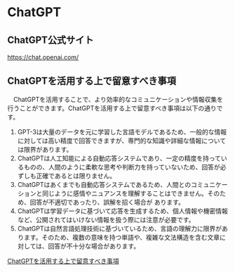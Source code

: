 # ChatGPT
## ChatGPT公式サイト
https://chat.openai.com/

## ChatGPTを活用する上で留意すべき事項

　ChatGPTを活用することで、より効率的なコミュニケーションや情報収集を行うことができます。ChatGPTを活用する上で留意すべき事項は以下の通りです。
1. GPT-3は大量のデータを元に学習した言語モデルであるため、一般的な情報に対しては高い精度で回答できますが、専門的な知識や詳細な情報については限界があります。
2. ChatGPTは人工知能による自動応答システムであり、一定の精度を持っているものの、人間のように柔軟な思考や判断力を持っていないため、回答が必ずしも正確であるとは限りません。
3. ChatGPTはあくまでも自動応答システムであるため、人間とのコミュニケーションと同じように感情やニュアンスを理解することはできません。そのため、回答が不適切であったり、誤解を招く場合が
あります。
4. ChatGPTは学習データに基づいて応答を生成するため、個人情報や機密情報など、公開されてはいけない情報を扱う際には注意が必要です。
5. ChatGPTは自然言語処理技術に基づいているため、言語の理解力に限界があります。そのため、複数の意味を持つ単語や、複雑な文法構造を含む文章に対しては、回答が不十分な場合があります。

[ChatGPTを活用する上で留意すべき事項](https://nitoh-hisashi.github.io/ChatGPT/ChatGPTを活用する上で留意すべき事項.html)
